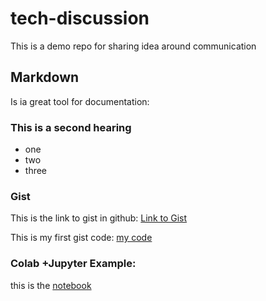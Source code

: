 # tech-discussion
This is a demo repo for sharing idea around communication

## Markdown
Is ia great tool for documentation:

### This is a second hearing

* one
* two
* three


### Gist
This is the link to gist in github: [Link to Gist](https://gist.github.com/ehsanyas/88f1f695b6b60c955690ed42148b4827)

This is my first gist code: 
[my code](https://gist.github.com/ehsanyas/88f1f695b6b60c955690ed42148b4827)


### Colab +Jupyter Example:
this is the [notebook](https://colab.research.google.com/drive/1atbfbawyl4c-WRkpkhLRdNF4A2YFd2Qn#scrollTo=1jLDlj-NIlD6)
